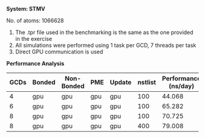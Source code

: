 **System: STMV**

No. of atoms: 1066628

1. The .tpr file used in the benchmarking is the same as the one provided in the exercise
2. All simulations were performed using 1 task per GCD, 7 threads per task
3. Direct GPU communication is used

**Performance Analysis**

| GCDs | Bonded | Non-Bonded |   PME   |   Update  | nstlist |  Performance (ns/day) | Job ID  |
|------|--------|------------|---------|-----------|---------|-----------------------|---------|
|  4   |  gpu   |    gpu     |   gpu   |    gpu    | 100     |  44.068               | 5650371 |
|  6   |  gpu   |    gpu     |   gpu   |    gpu    | 100     |  65.282               | 5650380 |
|  8   |  gpu   |    gpu     |   gpu   |    gpu    | 100     |  70.725               | 5650383 |
|  8   |  gpu   |    gpu     |   gpu   |    gpu    | 400     |  79.008               | 5650449 |

